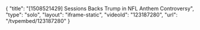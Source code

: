 {
    "title": "[1508521429] Sessions Backs Trump in NFL Anthem Controversy",
    "type": "solo",
    "layout": "iframe-static",
    "videoId": "123187280",
    "url": "\/tvpembed\/123187280"
}